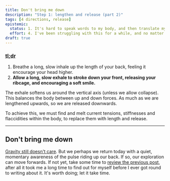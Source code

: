```yaml
---
title: Don't bring me down
description: "Step 1: lengthen and release (part 2)"
tags: [4 directions, release]
epistemic:
  status: 1. It's hard to speak words to my body, and then translate my body's response back.
  effort: 4. I've been struggling with this for a while, and no matter how I write it, I'm not yet satisfied.
draft: true
---
```


### <abbr title="Too long; didn't read">tl;dr</abbr>

1. Breathe a long, slow inhale up the length of your back, feeling it encourage your head higher.
2. **Allow a long, slow exhale to stroke down your front, releasing your ribcage, and encouraging a soft smile.**
   <!--3. Reach out to the corners of the room in front of you, as if welcoming friends to your party.-->
   <!--3. Allow your arms and body to settle whilst that expansive state continues.-->

The exhale softens us around the vertical axis (unless we allow collapse). This balances the body between up and down forces. As much as we are lengthened upwards, so we are released downwards.

To achieve this, we must find and melt current tensions, stiffnesses and flaccidities within the body, to replace them with length and release.

---

## Don't bring me down

[Gravity still doesn't care](/posts/you-lift-me-up/). But we perhaps we return today with a quiet, momentary awareness of the pulse riding up our back. If so, our exploration can move forwards. If not yet, take some time to [review the previous post](/posts/you-lift-me-up/), after all it took me a long time to find out for myself before I ever got round to writing about it. It's worth doing; let it take time.

